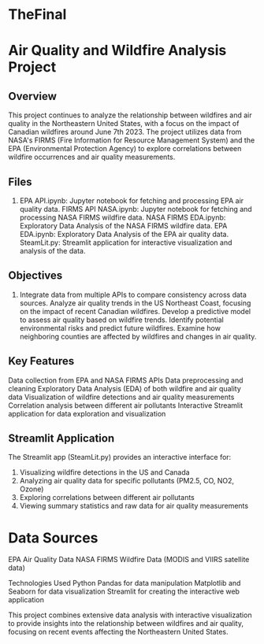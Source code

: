 # TheFinal
# Air Quality and Wildfire Analysis Project

## Overview
This project continues to analyze the relationship between wildfires and air quality in the Northeastern United States, with a focus on the impact of Canadian wildfires around June 7th 2023. The project utilizes data from NASA's FIRMS (Fire Information for Resource Management System) and the EPA (Environmental Protection Agency) to explore correlations between wildfire occurrences and air quality measurements.

## Files
1. EPA API.ipynb: Jupyter notebook for fetching and processing EPA air quality data.
FIRMS API NASA.ipynb: Jupyter notebook for fetching and processing NASA FIRMS wildfire data.
NASA FIRMS EDA.ipynb: Exploratory Data Analysis of the NASA FIRMS wildfire data.
EPA EDA.ipynb: Exploratory Data Analysis of the EPA air quality data.
SteamLit.py: Streamlit application for interactive visualization and analysis of the data.

## Objectives
1. Integrate data from multiple APIs to compare consistency across data sources.
Analyze air quality trends in the US Northeast Coast, focusing on the impact of recent Canadian wildfires.
Develop a predictive model to assess air quality based on wildfire trends.
Identify potential environmental risks and predict future wildfires.
Examine how neighboring counties are affected by wildfires and changes in air quality.

## Key Features
Data collection from EPA and NASA FIRMS APIs
Data preprocessing and cleaning
Exploratory Data Analysis (EDA) of both wildfire and air quality data
Visualization of wildfire detections and air quality measurements
Correlation analysis between different air pollutants
Interactive Streamlit application for data exploration and visualization

## Streamlit Application
The Streamlit app (SteamLit.py) provides an interactive interface for:
1. Visualizing wildfire detections in the US and Canada
2. Analyzing air quality data for specific pollutants (PM2.5, CO, NO2, Ozone)
3. Exploring correlations between different air pollutants
4. Viewing summary statistics and raw data for air quality measurements

# Data Sources
EPA Air Quality Data
NASA FIRMS Wildfire Data (MODIS and VIIRS satellite data)

Technologies Used
Python
Pandas for data manipulation
Matplotlib and Seaborn for data visualization
Streamlit for creating the interactive web application

This project combines extensive data analysis with interactive visualization to provide insights into the relationship between wildfires and air quality, focusing on recent events affecting the Northeastern United States.
